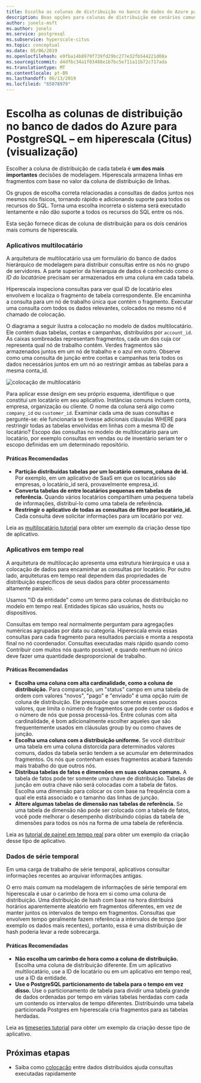 ```yaml
---
title: Escolha as colunas de distribuição no banco de dados do Azure para PostgreSQL – em hiperescala (Citus) (visualização)
description: Boas opções para colunas de distribuição em cenários comuns de hiperescala
author: jonels-msft
ms.author: jonels
ms.service: postgresql
ms.subservice: hyperscale-citus
ms.topic: conceptual
ms.date: 05/06/2019
ms.openlocfilehash: e9fba14b8979f739fd29bc277e32fb544221d08a
ms.sourcegitcommit: d4dfbc34a1f03488e1b7bc5e711a11b72c717ada
ms.translationtype: MT
ms.contentlocale: pt-BR
ms.lasthandoff: 06/13/2019
ms.locfileid: "65078979"
---
```

# <a name="choose-distribution-columns-in-azure-database-for-postgresql--hyperscale-citus-preview"></a>Escolha as colunas de distribuição no banco de dados do Azure para PostgreSQL – em hiperescala (Citus) (visualização)

Escolher a coluna de distribuição de cada tabela é **um dos mais importantes** decisões de modelagem. Hiperescala armazena linhas em fragmentos com base no valor da coluna de distribuição de linhas.

Os grupos de escolha correta relacionadas a consultas de dados juntos nos mesmos nós físicos, tornando rápido e adicionando suporte para todos os recursos do SQL. Torna uma escolha incorreta o sistema será executado lentamente e não dão suporte a todos os recursos do SQL entre os nós.

Esta seção fornece dicas de coluna de distribuição para os dois cenários mais comuns de hiperescala.

### <a name="multi-tenant-apps"></a>Aplicativos multilocatário

A arquitetura de multilocatário usa um formulário do banco de dados hierárquico de modelagem para distribuir consultas entre os nós no grupo de servidores.  A parte superior da hierarquia de dados é conhecido como o *ID do locatário*e precisam ser armazenados em uma coluna em cada tabela.

Hiperescala inspeciona consultas para ver qual ID de locatário eles envolvem e localiza o fragmento de tabela correspondente. Ele encaminha a consulta para um nó de trabalho única que contém o fragmento. Executar uma consulta com todos os dados relevantes, colocados no mesmo nó é chamado de colocação.

O diagrama a seguir ilustra a colocação no modelo de dados multilocatário. Ele contém duas tabelas, contas e campanhas, distribuídos por `account_id`. As caixas sombreadas representam fragmentos, cada um dos cuja cor representa qual nó de trabalho contém. Verdes fragmentos são armazenados juntos em um nó de trabalho e o azul em outro. Observe como uma consulta de junção entre contas e campanhas teria todos os dados necessários juntos em um nó ao restringir ambas as tabelas para a mesma conta\_id.

![colocação de multilocatário](media/concepts-hyperscale-choosing-distribution-column/multi-tenant-colocation.png)

Para aplicar esse design em seu próprio esquema, identifique o que constitui um locatário em seu aplicativo. Instâncias comuns incluem conta, empresa, organização ou cliente. O nome da coluna será algo como `company_id` ou `customer_id`. Examinar cada uma de suas consultas e pergunte-se: ele funcionaria se tivesse adicionais cláusulas WHERE para restringir todas as tabelas envolvidas em linhas com a mesma ID de locatário?
Escopo das consultas no modelo de multilocatário para um locatário, por exemplo consultas em vendas ou de inventário seriam ter o escopo definidas em um determinado repositório.

#### <a name="best-practices"></a>Práticas Recomendadas

-   **Partição distribuídas tabelas por um locatário comuns\_coluna de id.** Por exemplo, em um aplicativo de SaaS em que os locatários são empresas, o locatário\_id será, provavelmente empresa\_id.
-   **Converta tabelas de entre locatários pequenas em tabelas de referência.** Quando vários locatários compartilham uma pequena tabela de informações, distribuí-lo como uma tabela de referência.
-   **Restringir o aplicativo de todas as consultas de filtro por locatário\_id.** Cada consulta deve solicitar informações para um locatário por vez.

Leia as [multilocatário tutorial](./tutorial-design-database-hyperscale-multi-tenant.md) para obter um exemplo da criação desse tipo de aplicativo.

### <a name="real-time-apps"></a>Aplicativos em tempo real

A arquitetura de multilocação apresenta uma estrutura hierárquica e usa a colocação de dados para encaminhar as consultas por locatário. Por outro lado, arquiteturas em tempo real dependem das propriedades de distribuição específicos de seus dados para obter processamento altamente paralelo.

Usamos "ID da entidade" como um termo para colunas de distribuição no modelo em tempo real. Entidades típicas são usuários, hosts ou dispositivos.

Consultas em tempo real normalmente perguntam para agregações numéricas agrupadas por data ou categoria. Hiperescala envia essas consultas para cada fragmento para resultados parciais e monta a resposta final no nó coordenador. Consultas executadas mais rápido quando como Contribuir com muitos nós quanto possível, e quando nenhum nó único deve fazer uma quantidade desproporcional de trabalho.

#### <a name="best-practices"></a>Práticas Recomendadas

-   **Escolha uma coluna com alta cardinalidade, como a coluna de distribuição.** Para comparação, um \"status\" campo em uma tabela de ordem com valores "novos", "pago" e "enviado" é uma opção ruim de coluna de distribuição. Ele pressupõe que somente esses poucos valores, que limita o número de fragmentos que pode conter os dados e o número de nós que possa processá-los. Entre colunas com alta cardinalidade, é bom adicionalmente escolher aqueles que são frequentemente usados em cláusulas group by ou como chaves de junção.
-   **Escolha uma coluna com a distribuição uniforme.** Se você distribuir uma tabela em uma coluna distorcida para determinados valores comuns, dados da tabela serão tendem a se acumular em determinados fragmentos. Os nós que contenham esses fragmentos acabará fazendo mais trabalho do que outros nós.
-   **Distribua tabelas de fatos e dimensões em suas colunas comuns.**
    A tabela de fatos pode ter somente uma chave de distribuição. Tabelas de junção em outra chave não será colocadas com a tabela de fatos. Escolha uma dimensão para colocar os com base na frequência com a qual ele está associado e o tamanho das linhas de junção.
-   **Altere algumas tabelas de dimensão nas tabelas de referência.** Se uma tabela de dimensão não pode ser colocada com a tabela de fatos, você pode melhorar o desempenho distribuindo cópias da tabela de dimensões para todos os nós na forma de uma tabela de referência.

Leia as [tutorial de painel em tempo real](./tutorial-design-database-hyperscale-realtime.md) para obter um exemplo da criação desse tipo de aplicativo.

### <a name="timeseries-data"></a>Dados de série temporal

Em uma carga de trabalho de série temporal, aplicativos consultar informações recentes ao arquivar informações antigas.

O erro mais comum na modelagem de informações de série temporal em hiperescala é usar o carimbo de hora em si como uma coluna de distribuição. Uma distribuição de hash com base na hora distribuirá horários aparentemente aleatório em fragmentos diferentes, em vez de manter juntos os intervalos de tempo em fragmentos. Consultas que envolvem tempo geralmente fazem referência a intervalos de tempo (por exemplo os dados mais recentes), portanto, essa é uma distribuição de hash poderia levar a rede sobrecarga.

#### <a name="best-practices"></a>Práticas Recomendadas

-   **Não escolha um carimbo de hora como a coluna de distribuição.** Escolha uma coluna de distribuição diferente. Em um aplicativo multilocatário, use a ID de locatário ou em um aplicativo em tempo real, use a ID da entidade.
-   **Use o PostgreSQL particionamento de tabela para o tempo em vez disso.** Use o particionamento de tabela para dividir uma tabela grande de dados ordenadas por tempo em várias tabelas herdadas com cada um contendo os intervalos de tempo diferentes.  Distribuindo uma tabela particionada Postgres em hiperescala cria fragmentos para as tabelas herdadas.

Leia as [timeseries tutorial](https://aka.ms/hyperscale-tutorial-timeseries) para obter um exemplo da criação desse tipo de aplicativo.

## <a name="next-steps"></a>Próximas etapas
- Saiba como [colocação](concepts-hyperscale-colocation.md) entre dados distribuídos ajuda consultas executadas rapidamente
